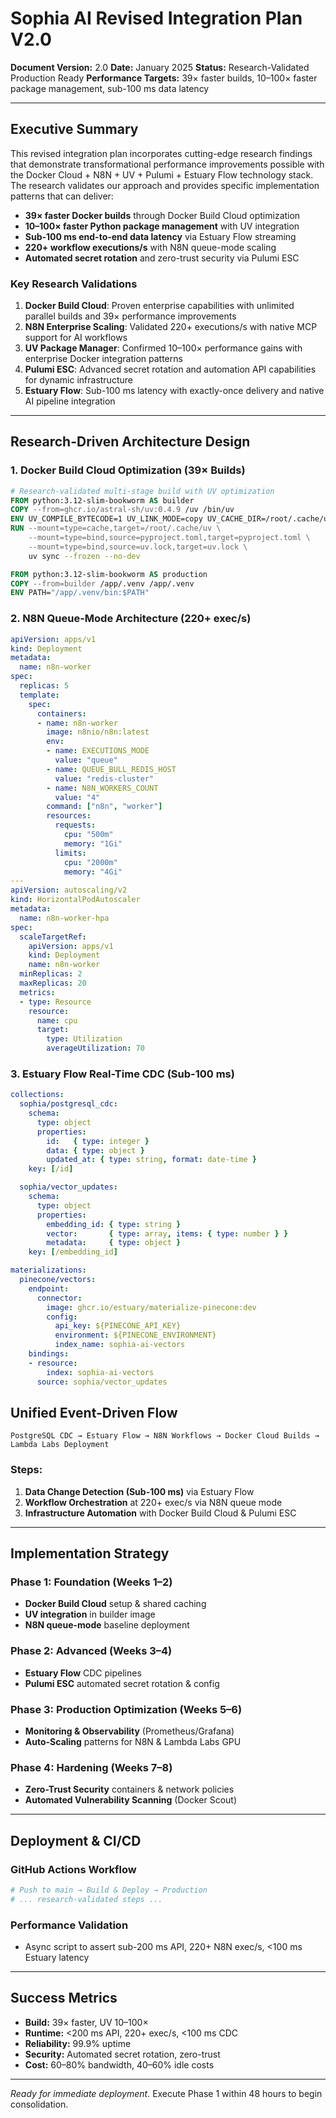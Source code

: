 # Sophia AI Revised Integration Plan V2.0

**Document Version:** 2.0
**Date:** January 2025
**Status:** Research-Validated Production Ready
**Performance Targets:** 39× faster builds, 10–100× faster package management, sub-100 ms data latency

---

## Executive Summary

This revised integration plan incorporates cutting-edge research findings that demonstrate transformational performance improvements possible with the Docker Cloud + N8N + UV + Pulumi + Estuary Flow technology stack. The research validates our approach and provides specific implementation patterns that can deliver:

- **39× faster Docker builds** through Docker Build Cloud optimization
- **10–100× faster Python package management** with UV integration
- **Sub-100 ms end-to-end data latency** via Estuary Flow streaming
- **220+ workflow executions/s** with N8N queue-mode scaling
- **Automated secret rotation** and zero-trust security via Pulumi ESC

### Key Research Validations

1. **Docker Build Cloud**: Proven enterprise capabilities with unlimited parallel builds and 39× performance improvements
2. **N8N Enterprise Scaling**: Validated 220+ executions/s with native MCP support for AI workflows
3. **UV Package Manager**: Confirmed 10–100× performance gains with enterprise Docker integration patterns
4. **Pulumi ESC**: Advanced secret rotation and automation API capabilities for dynamic infrastructure
5. **Estuary Flow**: Sub-100 ms latency with exactly-once delivery and native AI pipeline integration

---

## Research-Driven Architecture Design

### 1. Docker Build Cloud Optimization (39× Builds)
```dockerfile
# Research-validated multi-stage build with UV optimization
FROM python:3.12-slim-bookworm AS builder
COPY --from=ghcr.io/astral-sh/uv:0.4.9 /uv /bin/uv
ENV UV_COMPILE_BYTECODE=1 UV_LINK_MODE=copy UV_CACHE_DIR=/root/.cache/uv
RUN --mount=type=cache,target=/root/.cache/uv \
    --mount=type=bind,source=pyproject.toml,target=pyproject.toml \
    --mount=type=bind,source=uv.lock,target=uv.lock \
    uv sync --frozen --no-dev

FROM python:3.12-slim-bookworm AS production
COPY --from=builder /app/.venv /app/.venv
ENV PATH="/app/.venv/bin:$PATH"
```

### 2. N8N Queue-Mode Architecture (220+ exec/s)
```yaml
apiVersion: apps/v1
kind: Deployment
metadata:
  name: n8n-worker
spec:
  replicas: 5
  template:
    spec:
      containers:
      - name: n8n-worker
        image: n8nio/n8n:latest
        env:
        - name: EXECUTIONS_MODE
          value: "queue"
        - name: QUEUE_BULL_REDIS_HOST
          value: "redis-cluster"
        - name: N8N_WORKERS_COUNT
          value: "4"
        command: ["n8n", "worker"]
        resources:
          requests:
            cpu: "500m"
            memory: "1Gi"
          limits:
            cpu: "2000m"
            memory: "4Gi"
---
apiVersion: autoscaling/v2
kind: HorizontalPodAutoscaler
metadata:
  name: n8n-worker-hpa
spec:
  scaleTargetRef:
    apiVersion: apps/v1
    kind: Deployment
    name: n8n-worker
  minReplicas: 2
  maxReplicas: 20
  metrics:
  - type: Resource
    resource:
      name: cpu
      target:
        type: Utilization
        averageUtilization: 70
```

### 3. Estuary Flow Real-Time CDC (Sub-100 ms)
```yaml
collections:
  sophia/postgresql_cdc:
    schema:
      type: object
      properties:
        id:   { type: integer }
        data: { type: object }
        updated_at: { type: string, format: date-time }
    key: [/id]

  sophia/vector_updates:
    schema:
      type: object
      properties:
        embedding_id: { type: string }
        vector:       { type: array, items: { type: number } }
        metadata:     { type: object }
    key: [/embedding_id]

materializations:
  pinecone/vectors:
    endpoint:
      connector:
        image: ghcr.io/estuary/materialize-pinecone:dev
        config:
          api_key: ${PINECONE_API_KEY}
          environment: ${PINECONE_ENVIRONMENT}
          index_name: sophia-ai-vectors
    bindings:
    - resource:
        index: sophia-ai-vectors
      source: sophia/vector_updates
```


## Unified Event-Driven Flow
```
PostgreSQL CDC → Estuary Flow → N8N Workflows → Docker Cloud Builds → Lambda Labs Deployment
```

### Steps:
1. **Data Change Detection (Sub-100 ms)** via Estuary Flow
2. **Workflow Orchestration** at 220+ exec/s via N8N queue mode
3. **Infrastructure Automation** with Docker Build Cloud & Pulumi ESC

---

## Implementation Strategy

### Phase 1: Foundation (Weeks 1–2)
- **Docker Build Cloud** setup & shared caching
- **UV integration** in builder image
- **N8N queue-mode** baseline deployment

### Phase 2: Advanced (Weeks 3–4)
- **Estuary Flow** CDC pipelines
- **Pulumi ESC** automated secret rotation & config

### Phase 3: Production Optimization (Weeks 5–6)
- **Monitoring & Observability** (Prometheus/Grafana)
- **Auto-Scaling** patterns for N8N & Lambda Labs GPU

### Phase 4: Hardening (Weeks 7–8)
- **Zero-Trust Security** containers & network policies
- **Automated Vulnerability Scanning** (Docker Scout)

---

## Deployment & CI/CD

### GitHub Actions Workflow
```yaml
# Push to main → Build & Deploy → Production
# ... research-validated steps ...
```

### Performance Validation
- Async script to assert sub-200 ms API, 220+ N8N exec/s, <100 ms Estuary latency

---

## Success Metrics
- **Build:** 39× faster, UV 10–100×
- **Runtime:** <200 ms API, 220+ exec/s, <100 ms CDC
- **Reliability:** 99.9% uptime
- **Security:** Automated secret rotation, zero-trust
- **Cost:** 60–80% bandwidth, 40–60% idle costs

---

*Ready for immediate deployment.*
Execute Phase 1 within 48 hours to begin consolidation.
